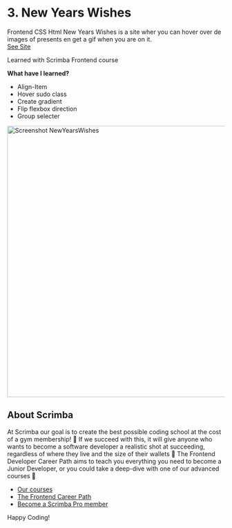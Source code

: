 # 3. New Years Wishes

Frontend CSS Html New Years Wishes is a site wher you can hover over de images of presents en get a gif when you are on it.
</br><a href="https://stalwart-daffodil-f81661.netlify.app/">See Site</a> 

Learned with Scrimba Frontend course

<b>What have I learned?</b>
<ul>
  <li>Align-Item</li>
    <li>Hover sudo class</li>
  <li>Create gradient</li>
    <li>Flip flexbox direction</li>
    <li>Group selecter</li>
</ul>


<img width="628" alt="Screenshot NewYearsWishes" src="https://user-images.githubusercontent.com/38401274/208244360-de2781c6-9ba6-4327-976a-32a2f2cb3010.png">



## About Scrimba

At Scrimba our goal is to create the best possible coding school at the cost of a gym membership! 💜
If we succeed with this, it will give anyone who wants to become a software developer a realistic shot at succeeding, regardless of where they live and the size of their wallets 🎉
The Frontend Developer Career Path aims to teach you everything you need to become a Junior Developer, or you could take a deep-dive with one of our advanced courses 🚀

- [Our courses](https://scrimba.com/allcourses)
- [The Frontend Career Path](https://scrimba.com/learn/frontend)
- [Become a Scrimba Pro member](https://scrimba.com/pricing)

Happy Coding!
